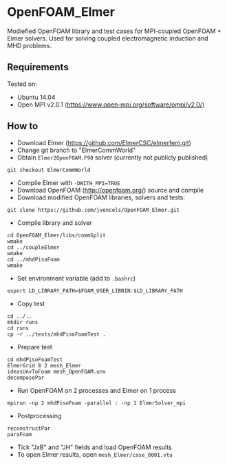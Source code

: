 # OpenFOAM_Elmer
Modiefied OpenFOAM library and test cases for MPI-coupled OpenFOAM + Elmer solvers. Used for solving coupled electromagnetic induction and MHD problems.

## Requirements ##

Tested on:
* Ubuntu 14.04
* Open MPI v2.0.1 (https://www.open-mpi.org/software/ompi/v2.0/)

## How to ##
* Download Elmer (https://github.com/ElmerCSC/elmerfem.git)
* Change git branch to "ElmerCommWorld"
* Obtain `Elmer2OpenFOAM.F90` solver (currently not publicly published)

```
git checkout ElmerCommWorld
 ```

* Compile Elmer with `-DWITH_MPI=TRUE`
* Download OpenFOAM (http://openfoam.org/) source and compile
* Download modified OpenFOAM libraries, solvers and tests:

```
git clone https://github.com/jvencels/OpenFOAM_Elmer.git
```

* Compile library and solver

```
cd OpenFOAM_Elmer/libs/commSplit
wmake
cd ../coupleElmer
wmake
cd ../mhdPisoFoam
wmake
```
* Set environment variable (add to `.bashrc`)

```
export LD_LIBRARY_PATH=$FOAM_USER_LIBBIN:$LD_LIBRARY_PATH
```

* Copy test

```
cd ../..
mkdir runs
cd runs
cp -r ../tests/mhdPisoFoamTest .
```

* Prepare test

```
cd mhdPisoFoamTest
ElmerGrid 8 2 mesh_Elmer
ideasUnvToFoam mesh_OpenFOAM.unv
decomposePar
```

* Run OpenFOAM on 2 processes and Elmer on 1 process

```
mpirun -np 2 mhdPisoFoam -parallel : -np 1 ElmerSolver_mpi
```

* Postprocessing

```
reconstructPar
paraFoam
```

* Tick "JxB" and "JH" fields and load OpenFOAM results
* To open Elmer results, open `mesh_Elmer/case_0001.vtu`
